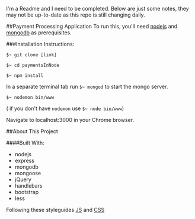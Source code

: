 I'm a Readme and I need to be completed. Below are just some notes, they may not be up-to-date as this repo is still changing daily.##Payment Processing ApplicationTo run this, you'll need [nodejs](nodejs.org) and [mongodb](mongodb.com) as prerequisites.###Installation Instructions:`$~ git clone [link]``$~ cd paymentsInNode``$~ npm install`In a separate terminal tab run `$~ mongod` to start the mongo server.`$~ nodemon bin/www`( if you don't have `nodemon` use `$~ node bin/www`)Navigate to localhost:3000 in your Chrome browser.##About This Project####Built With:* nodejs* express* mongodb* mongoose* jQuery* handlebars* bootstrap* lessFollowing these styleguides[JS](https://github.com/airbnb/javascript/tree/master/es5) and [CSS](https://github.com/airbnb/css)